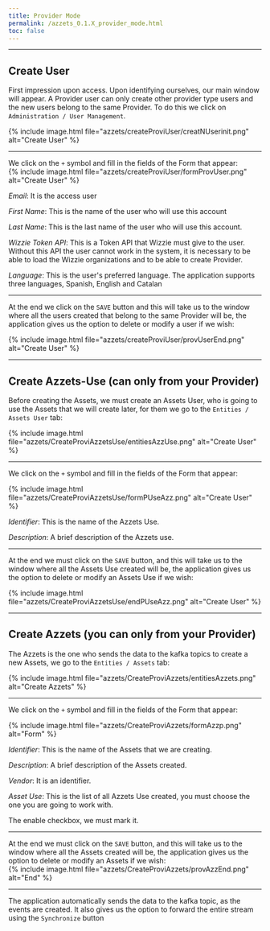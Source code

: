 ```yaml
---
title: Provider Mode
permalink: /azzets_0.1.X_provider_mode.html
toc: false
---
```


***
## Create User  

First impression upon access.
Upon identifying ourselves, our main window will appear. A Provider user can only create other provider type users and the new users belong to the same Provider. To do this we click on `Administration / User Management`. 

{% include image.html file="azzets/createProviUser/creatNUserinit.png" alt="Create User" %}  

***

We click on the `+` symbol and fill in the fields of the Form that appear:  
{% include image.html file="azzets/createProviUser/formProvUser.png" alt="Create User" %}  

*Email*: It is the access user  

*First Name*: This is the name of the user who will use this account  

*Last Name*: This is the last name of the user who will use this account.  

*Wizzie Token API*: This is a Token API that Wizzie must give to the user. Without this API the user cannot work in the system, it is necessary to be able to load the Wizzie organizations and to be able to create Provider.  

*Language*: This is the user's preferred language. The application supports three languages, Spanish, English and Catalan  

***
At the end we click on the `SAVE` button and this will take us to the window where all the users created that belong to the same Provider will be, the application gives us the option to delete or modify a user if we wish:  

{% include image.html file="azzets/createProviUser/provUserEnd.png" alt="Create User" %}



***
## Create Azzets-Use (can only from your Provider)  

Before creating the Assets, we must create an Assets User, who is going to use the Assets that we will create later, for them we go to the `Entities / Assets User` tab:

{% include image.html file="azzets/CreateProviAzzetsUse/entitiesAzzUse.png" alt="Create User" %}  

***
We click on the `+` symbol and fill in the fields of the Form that appear:  

{% include image.html file="azzets/CreateProviAzzetsUse/formPUseAzz.png" alt="Create User" %}


*Identifier*: This is the name of the Azzets Use.  

*Description*: A brief description of the Azzets use.  
* * *


At the end we must click on the `SAVE` button, and this will take us to the window where all the Assets Use created will be, the application gives us the option to delete or modify an Assets Use if we wish:  

{% include image.html file="azzets/CreateProviAzzetsUse/endPUseAzz.png" alt="Create User" %}
* * *
## Create Azzets (you can only from your Provider)  

The Azzets is the one who sends the data to the kafka topics to create a new Assets, we go to the `Entities / Assets` tab:

{% include image.html file="azzets/CreateProviAzzets/entitiesAzzets.png" alt="Create Azzets" %}  

***
We click on the `+` symbol and fill in the fields of the Form that appear:  

{% include image.html file="azzets/CreateProviAzzets/formAzzp.png" alt="Form" %}
 
*Identifier*: This is the name of the Assets that we are creating.  

*Description*: A brief description of the Assets created.  

*Vendor*: It is an identifier.  

*Asset Use*: This is the list of all Azzets Use created, you must choose the one you are going to work with.  

The enable checkbox, we must mark it.  

***
At the end we must click on the `SAVE` button, and this will take us to the window where all the Assets created will be, the application gives us the option to delete or modify an Assets if we wish:  
{% include image.html file="azzets/CreateProviAzzets/provAzzEnd.png" alt="End" %}  

***

The application automatically sends the data to the kafka topic, as the events are created. It also gives us the option to forward the entire stream using the `Synchronize` button